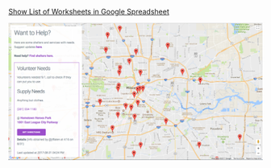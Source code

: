 [Show List of Worksheets in Google Spreadsheet](https://spreadsheets.google.com/feeds/worksheets/14GHRHQ_7cqVrj0B7HCTVE5EbfpNFMbSI9Gi8azQyn-k/public/full)

![Screenshot](./assets/screenshot.png)
